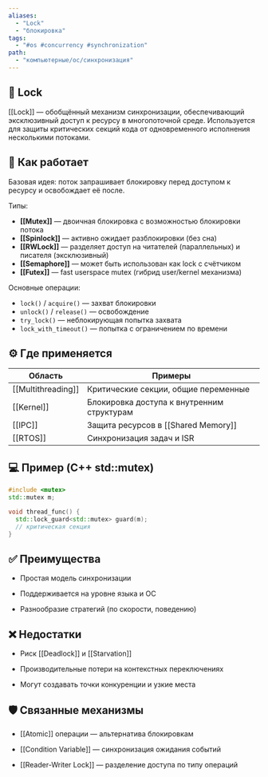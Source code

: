 ```yaml
---
aliases:
  - "Lock"
  - "блокировка"
tags:
  - "#os #concurrency #synchronization"
path:
  - "компьютерные/ос/синхронизация"
---
```


## 📌 Lock  
[[Lock]] — обобщённый механизм синхронизации, обеспечивающий эксклюзивный доступ к ресурсу в многопоточной среде. Используется для защиты критических секций кода от одновременного исполнения несколькими потоками.

## 🧠 Как работает  
Базовая идея: поток запрашивает блокировку перед доступом к ресурсу и освобождает её после.

Типы:

- **[[Mutex]]** — двоичная блокировка с возможностью блокировки потока  
- **[[Spinlock]]** — активно ожидает разблокировки (без сна)  
- **[[RWLock]]** — разделяет доступ на читателей (параллельных) и писателя (эксклюзивный)  
- **[[Semaphore]]** — может быть использован как lock с счётчиком  
- **[[Futex]]** — fast userspace mutex (гибрид user/kernel механизма)

Основные операции:

- `lock()` / `acquire()` — захват блокировки  
- `unlock()` / `release()` — освобождение  
- `try_lock()` — неблокирующая попытка захвата  
- `lock_with_timeout()` — попытка с ограничением по времени

## ⚙️ Где применяется

| Область             | Примеры                               |
|---------------------|----------------------------------------|
| [[Multithreading]]  | Критические секции, общие переменные  |
| [[Kernel]]          | Блокировка доступа к внутренним структурам  
| [[IPC]]             | Защита ресурсов в [[Shared Memory]]   |
| [[RTOS]]            | Синхронизация задач и ISR             |

## 💻 Пример (C++ std::mutex)

```cpp
#include <mutex>
std::mutex m;

void thread_func() {
  std::lock_guard<std::mutex> guard(m);
  // критическая секция
}
````

## ✅ Преимущества

- Простая модель синхронизации
    
- Поддерживается на уровне языка и ОС
    
- Разнообразие стратегий (по скорости, поведению)
    

## ❌ Недостатки

- Риск [[Deadlock]] и [[Starvation]]
    
- Производительные потери на контекстных переключениях
    
- Могут создавать точки конкуренции и узкие места
    

## 🛡 Связанные механизмы

- [[Atomic]] операции — альтернатива блокировкам
    
- [[Condition Variable]] — синхронизация ожидания событий
    
- [[Reader-Writer Lock]] — разделение доступа по типу операций